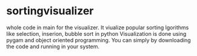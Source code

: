 # sortingvisualizer
whole code in main for the visualizer.
It viualize popular sorting lgorithms like selection, inserion, bubble sort in python
Visualization is done using pygam and object oriented programming.
You can simply by downloading the code and running in your system.
